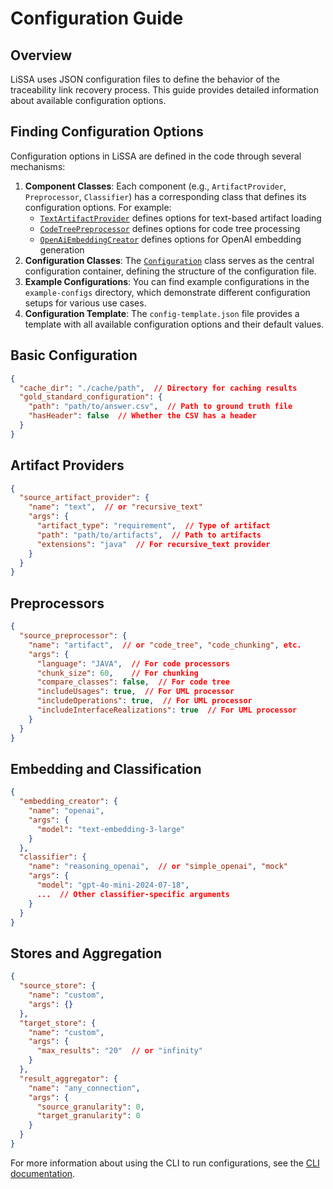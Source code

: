 # Configuration Guide

## Overview

LiSSA uses JSON configuration files to define the behavior of the traceability link recovery process. This guide provides detailed information about available configuration options.

## Finding Configuration Options

Configuration options in LiSSA are defined in the code through several mechanisms:

1. **Component Classes**: Each component (e.g., `ArtifactProvider`, `Preprocessor`, `Classifier`) has a corresponding class that defines its configuration options. For example:
   - [`TextArtifactProvider`](src/main/java/edu/kit/kastel/sdq/lissa/ratlr/artifactprovider/TextArtifactProvider.java) defines options for text-based artifact loading
   - [`CodeTreePreprocessor`](src/main/java/edu/kit/kastel/sdq/lissa/ratlr/preprocessor/CodeTreePreprocessor.java) defines options for code tree processing
   - [`OpenAiEmbeddingCreator`](src/main/java/edu/kit/kastel/sdq/lissa/ratlr/embeddingcreator/OpenAiEmbeddingCreator.java) defines options for OpenAI embedding generation
2. **Configuration Classes**: The [`Configuration`](src/main/java/edu/kit/kastel/sdq/lissa/ratlr/configuration/Configuration.java) class serves as the central configuration container, defining the structure of the configuration file.
3. **Example Configurations**: You can find example configurations in the `example-configs` directory, which demonstrate different configuration setups for various use cases.
4. **Configuration Template**: The `config-template.json` file provides a template with all available configuration options and their default values.

## Basic Configuration

```json
{
  "cache_dir": "./cache/path",  // Directory for caching results
  "gold_standard_configuration": {
    "path": "path/to/answer.csv",  // Path to ground truth file
    "hasHeader": false  // Whether the CSV has a header
  }
}
```

## Artifact Providers

```json
{
  "source_artifact_provider": {
    "name": "text",  // or "recursive_text"
    "args": {
      "artifact_type": "requirement",  // Type of artifact
      "path": "path/to/artifacts",  // Path to artifacts
      "extensions": "java"  // For recursive_text provider
    }
  }
}
```

## Preprocessors

```json
{
  "source_preprocessor": {
    "name": "artifact",  // or "code_tree", "code_chunking", etc.
    "args": {
      "language": "JAVA",  // For code processors
      "chunk_size": 60,    // For chunking
      "compare_classes": false,  // For code tree
      "includeUsages": true,  // For UML processor
      "includeOperations": true,  // For UML processor
      "includeInterfaceRealizations": true  // For UML processor
    }
  }
}
```

## Embedding and Classification

```json
{
  "embedding_creator": {
    "name": "openai",
    "args": {
      "model": "text-embedding-3-large"
    }
  },
  "classifier": {
    "name": "reasoning_openai",  // or "simple_openai", "mock"
    "args": {
      "model": "gpt-4o-mini-2024-07-18",
      ...  // Other classifier-specific arguments
    }
  }
}
```

## Stores and Aggregation

```json
{
  "source_store": {
    "name": "custom",
    "args": {}
  },
  "target_store": {
    "name": "custom",
    "args": {
      "max_results": "20"  // or "infinity"
    }
  },
  "result_aggregator": {
    "name": "any_connection",
    "args": {
      "source_granularity": 0,
      "target_granularity": 0
    }
  }
}
```

For more information about using the CLI to run configurations, see the [CLI documentation](cli.md).
